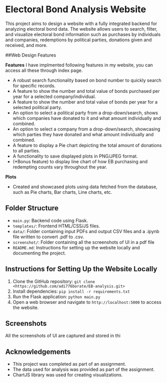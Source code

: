 # Electoral Bond Analysis Website

This project aims to design a website with a fully integrated backend for analyzing electoral bond data. 
The website allows users to search, filter, and visualize electoral bond information such as purchases by individuals and companies, redemptions by political parties, donations given and received, and more.

##Web Design Features

**Features**
I have implmented following features in my website, you can access all these through index page.

   - A robust search functionality based on bond number  to quickly search for specific records.
   - A feature to show the number and total value of bonds purchased per year for a selected company/individual.
   - A feature to show the number and total value of bonds per year for a selected political party.
   - An option to select a political party from a drop-down/search, shows which companies have donated to it and what amount individually and combined.
   - An option to select a company from a drop-down/search, showcasing which parties they have donated and what amount individually and combined.
   - A feature to display a Pie chart depicting the total amount of donations to all parties.
   - A functionality to save displayed plots in PNG/JPEG format.
   - (*Bonus feature) to display line chart of how EB purchasing and redempting counts vary throughout the year.

**Plots**
   - Created and showcased plots using data fetched from the database, such as Pie charts, Bar charts, Line charts, etc.

## Folder Structure

- `main.py`: Backend code using Flask.
- `templates/`: Frontend HTML/CSS/JS files.
- `data/`: Folder containing input PDFs and output CSV files and a .ipynb file written to convert .pdf to .csv.
- `screenshot/`: Folder containing all the screenshots of UI in a pdf file
- `README.md`: Instructions for setting up the website locally and documenting the project.

## Instructions for Setting Up the Website Locally

1. Clone the GitHub repository: `git clone <https://github.com/adi776borate/EB-analysis.git>`
2. Install dependencies: `pip install -r requirements.txt`
3. Run the Flask application: `python main.py`
4. Open a web browser and navigate to `http://localhost:5000` to access the website.

## Screenshots

All the screenshots of UI are captured and stored in thi

## Acknowledgements

- This project was completed as part of an assignment.
- The data used for analysis was provided as part of the assignment.
- ChartJS library was used for creating visualizations.
